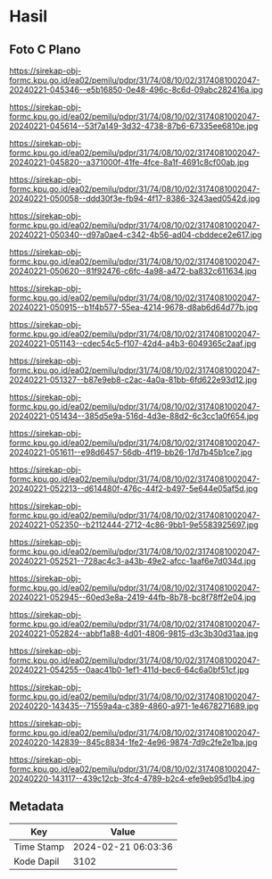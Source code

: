 # Hasil

## Foto C Plano

https://sirekap-obj-formc.kpu.go.id/ea02/pemilu/pdpr/31/74/08/10/02/3174081002047-20240221-045346--e5b16850-0e48-496c-8c6d-09abc282416a.jpg

https://sirekap-obj-formc.kpu.go.id/ea02/pemilu/pdpr/31/74/08/10/02/3174081002047-20240221-045614--53f7a149-3d32-4738-87b6-67335ee6810e.jpg

https://sirekap-obj-formc.kpu.go.id/ea02/pemilu/pdpr/31/74/08/10/02/3174081002047-20240221-045820--a371000f-41fe-4fce-8a1f-4691c8cf00ab.jpg

https://sirekap-obj-formc.kpu.go.id/ea02/pemilu/pdpr/31/74/08/10/02/3174081002047-20240221-050058--ddd30f3e-fb94-4f17-8386-3243aed0542d.jpg

https://sirekap-obj-formc.kpu.go.id/ea02/pemilu/pdpr/31/74/08/10/02/3174081002047-20240221-050340--d97a0ae4-c342-4b56-ad04-cbddece2e617.jpg

https://sirekap-obj-formc.kpu.go.id/ea02/pemilu/pdpr/31/74/08/10/02/3174081002047-20240221-050620--81f92476-c6fc-4a98-a472-ba832c611634.jpg

https://sirekap-obj-formc.kpu.go.id/ea02/pemilu/pdpr/31/74/08/10/02/3174081002047-20240221-050915--b1f4b577-55ea-4214-9678-d8ab6d64d77b.jpg

https://sirekap-obj-formc.kpu.go.id/ea02/pemilu/pdpr/31/74/08/10/02/3174081002047-20240221-051143--cdec54c5-f107-42d4-a4b3-6049365c2aaf.jpg

https://sirekap-obj-formc.kpu.go.id/ea02/pemilu/pdpr/31/74/08/10/02/3174081002047-20240221-051327--b87e9eb8-c2ac-4a0a-81bb-6fd622e93d12.jpg

https://sirekap-obj-formc.kpu.go.id/ea02/pemilu/pdpr/31/74/08/10/02/3174081002047-20240221-051434--385d5e9a-516d-4d3e-88d2-6c3cc1a0f654.jpg

https://sirekap-obj-formc.kpu.go.id/ea02/pemilu/pdpr/31/74/08/10/02/3174081002047-20240221-051611--e98d6457-56db-4f19-bb26-17d7b45b1ce7.jpg

https://sirekap-obj-formc.kpu.go.id/ea02/pemilu/pdpr/31/74/08/10/02/3174081002047-20240221-052213--d614480f-476c-44f2-b497-5e644e05af5d.jpg

https://sirekap-obj-formc.kpu.go.id/ea02/pemilu/pdpr/31/74/08/10/02/3174081002047-20240221-052350--b2112444-2712-4c86-9bb1-9e5583925697.jpg

https://sirekap-obj-formc.kpu.go.id/ea02/pemilu/pdpr/31/74/08/10/02/3174081002047-20240221-052521--728ac4c3-a43b-49e2-afcc-1aaf6e7d034d.jpg

https://sirekap-obj-formc.kpu.go.id/ea02/pemilu/pdpr/31/74/08/10/02/3174081002047-20240221-052945--60ed3e8a-2419-44fb-8b78-bc8f78ff2e04.jpg

https://sirekap-obj-formc.kpu.go.id/ea02/pemilu/pdpr/31/74/08/10/02/3174081002047-20240221-052824--abbf1a88-4d01-4806-9815-d3c3b30d31aa.jpg

https://sirekap-obj-formc.kpu.go.id/ea02/pemilu/pdpr/31/74/08/10/02/3174081002047-20240221-054255--0aac41b0-1ef1-411d-bec6-64c6a0bf51cf.jpg

https://sirekap-obj-formc.kpu.go.id/ea02/pemilu/pdpr/31/74/08/10/02/3174081002047-20240220-143435--71559a4a-c389-4860-a971-1e4678271689.jpg

https://sirekap-obj-formc.kpu.go.id/ea02/pemilu/pdpr/31/74/08/10/02/3174081002047-20240220-142839--845c8834-1fe2-4e96-9874-7d9c2fe2e1ba.jpg

https://sirekap-obj-formc.kpu.go.id/ea02/pemilu/pdpr/31/74/08/10/02/3174081002047-20240220-143117--439c12cb-3fc4-4789-b2c4-efe9eb95d1b4.jpg


## Metadata

| Key        | Value               |
| ---------- | ------------------- |
| Time Stamp | 2024-02-21 06:03:36 |
| Kode Dapil | 3102                |



